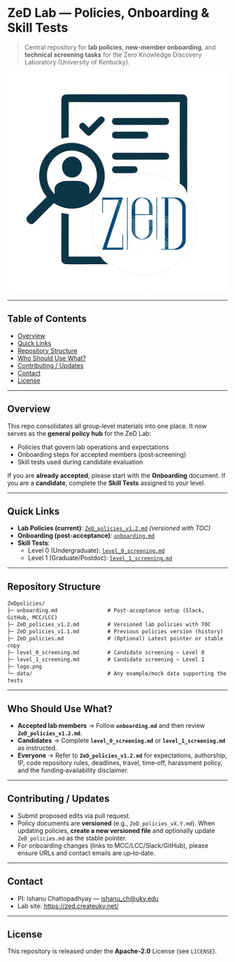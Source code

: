 
# ZeD Lab — Policies, Onboarding & Skill Tests

> Central repository for **lab policies**, **new‑member onboarding**, and **technical screening tasks** for the Zero Knowledge Discovery Laboratory (University of Kentucky).

![Lab Logo](logo.png)

---

## Table of Contents
- [Overview](#overview)
- [Quick Links](#quick-links)
- [Repository Structure](#repository-structure)
- [Who Should Use What?](#who-should-use-what)
- [Contributing / Updates](#contributing--updates)
- [Contact](#contact)
- [License](#license)

---

## Overview
This repo consolidates all group‑level materials into one place. It now serves as the **general policy hub** for the ZeD Lab:

- Policies that govern lab operations and expectations
- Onboarding steps for accepted members (post‑screening)
- Skill tests used during candidate evaluation

If you are **already accepted**, please start with the **Onboarding** document. If you are a **candidate**, complete the **Skill Tests** assigned to your level.

---

## Quick Links
- **Lab Policies (current)**: [`ZeD_policies_v1.2.md`](ZeD_policies_v1.2.md) _(versioned with TOC)_
- **Onboarding (post‑acceptance)**: [`onboarding.md`](onboarding.md)
- **Skill Tests**:
  - Level 0 (Undergraduate): [`level_0_screening.md`](level_0_screening.md)
  - Level 1 (Graduate/Postdoc): [`level_1_screening.md`](level_1_screening.md)

---

## Repository Structure
```text
ZeDpolicies/
├─ onboarding.md                # Post‑acceptance setup (Slack, GitHub, MCC/LCC)
├─ ZeD_policies_v1.2.md         # Versioned lab policies with TOC
├─ ZeD_policies_v1.1.md         # Previous policies version (history)
├─ ZeD_policies.md              # (Optional) Latest pointer or stable copy
├─ level_0_screening.md         # Candidate screening — Level 0
├─ level_1_screening.md         # Candidate screening — Level 1
├─ logo.png                     
└─ data/                        # Any example/mock data supporting the tests
```

---

## Who Should Use What?
- **Accepted lab members** → Follow **`onboarding.md`** and then review **`ZeD_policies_v1.2.md`**.
- **Candidates** → Complete **`level_0_screening.md`** or **`level_1_screening.md`** as instructed.
- **Everyone** → Refer to **`ZeD_policies_v1.2.md`** for expectations, authorship, IP, code repository rules, deadlines, travel, time‑off, harassment policy, and the funding‑availability disclaimer.

---

## Contributing / Updates
- Submit proposed edits via pull request.
- Policy documents are **versioned** (e.g., `ZeD_policies_vX.Y.md`). When updating policies, **create a new versioned file** and optionally update `ZeD_policies.md` as the stable pointer.
- For onboarding changes (links to MCC/LCC/Slack/GitHub), please ensure URLs and contact emails are up‑to‑date.

---

## Contact
- PI: Ishanu Chattopadhyay — <ishanu_ch@uky.edu>
- Lab site: https://zed.createuky.net/

---

## License
This repository is released under the **Apache-2.0** License (see `LICENSE`).
